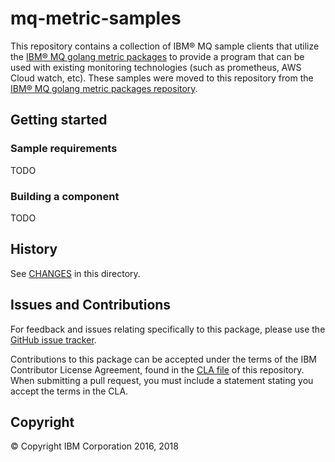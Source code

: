 # mq-metric-samples

This repository contains a collection of IBM® MQ sample clients that utilize the [IBM® MQ golang metric packages](https://github.com/ibm-messaging/mq-golang) to provide a program that can be used with existing monitoring technologies (such as prometheus, AWS Cloud watch, etc). These samples were moved to this repository from the [IBM® MQ golang metric packages repository](https://github.com/ibm-messaging/mq-golang).

## Getting started

### Sample requirements

TODO

### Building a component

TODO

## History

See [CHANGES](CHANGES.md) in this directory.

## Issues and Contributions

For feedback and issues relating specifically to this package, please use the [GitHub issue tracker](https://github.com/ibm-messaging/mq-golang/issues).

Contributions to this package can be accepted under the terms of the IBM Contributor License Agreement,
found in the [CLA file](CLA.md) of this repository. When submitting a pull request, you must include a statement stating
you accept the terms in the CLA.

## Copyright

© Copyright IBM Corporation 2016, 2018